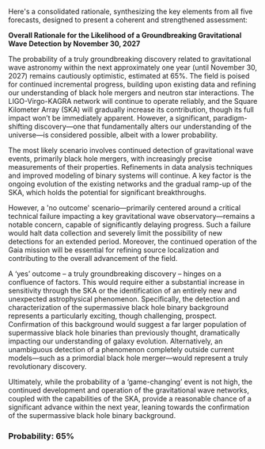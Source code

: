 Here's a consolidated rationale, synthesizing the key elements from all five forecasts, designed to present a coherent and strengthened assessment:

**Overall Rationale for the Likelihood of a Groundbreaking Gravitational Wave Detection by November 30, 2027**

The probability of a truly groundbreaking discovery related to gravitational wave astronomy within the next approximately one year (until November 30, 2027) remains cautiously optimistic, estimated at 65%. The field is poised for continued incremental progress, building upon existing data and refining our understanding of black hole mergers and neutron star interactions. The LIGO-Virgo-KAGRA network will continue to operate reliably, and the Square Kilometer Array (SKA) will gradually increase its contribution, though its full impact won’t be immediately apparent. However, a significant, paradigm-shifting discovery—one that fundamentally alters our understanding of the universe—is considered possible, albeit with a lower probability.

The most likely scenario involves continued detection of gravitational wave events, primarily black hole mergers, with increasingly precise measurements of their properties. Refinements in data analysis techniques and improved modeling of binary systems will continue.  A key factor is the ongoing evolution of the existing networks and the gradual ramp-up of the SKA, which holds the potential for significant breakthroughs.

However, a 'no outcome' scenario—primarily centered around a critical technical failure impacting a key gravitational wave observatory—remains a notable concern, capable of significantly delaying progress.  Such a failure would halt data collection and severely limit the possibility of new detections for an extended period. Moreover, the continued operation of the Gaia mission will be essential for refining source localization and contributing to the overall advancement of the field.

A ‘yes’ outcome – a truly groundbreaking discovery – hinges on a confluence of factors. This would require either a substantial increase in sensitivity through the SKA or the identification of an entirely new and unexpected astrophysical phenomenon. Specifically, the detection and characterization of the supermassive black hole binary background represents a particularly exciting, though challenging, prospect. Confirmation of this background would suggest a far larger population of supermassive black hole binaries than previously thought, dramatically impacting our understanding of galaxy evolution. Alternatively, an unambiguous detection of a phenomenon completely outside current models—such as a primordial black hole merger—would represent a truly revolutionary discovery. 

Ultimately, while the probability of a ‘game-changing’ event is not high, the continued development and operation of the gravitational wave networks, coupled with the capabilities of the SKA, provide a reasonable chance of a significant advance within the next year, leaning towards the confirmation of the supermassive black hole binary background.


### Probability: 65%